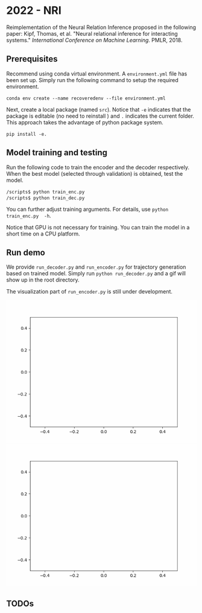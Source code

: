 # 2022 - NRI

Reimplementation of the Neural Relation Inference proposed in the following paper: Kipf, Thomas, et al. "Neural relational inference for interacting systems." *International Conference on Machine Learning*. PMLR, 2018.

## Prerequisites

Recommend using conda virtual environment. A `environment.yml` file has been set up. Simply run the following command to setup the required environment.

```
conda env create --name recoveredenv --file environment.yml
```

Next, create a local package (named `src`). Notice that `-e` indicates that the package is editable (no need to reinstall ) and `.` indicates the current folder. This approach takes the advantage of python package system. 

```
pip install -e.
```

## Model training and testing

Run the following code to train the encoder and the decoder respectively. 
When the best model (selected through validation) is obtained, test the model.

```
/scripts$ python train_enc.py
/scripts$ python train_dec.py
```

You can further adjust training arguments. For details, use `python train_enc.py  -h`.

Notice that GPU is not necessary for training. You can train the model in a short time on a CPU platform. 

## Run demo

We provide `run_decoder.py` and `run_encoder.py` for trajectory generation based on trained model. 
Simply run `python run_decoder.py` and a gif will show up in the root directory.

The visualization part of `run_encoder.py` is still under development. 

![gif4grand_truth](demo_grand_truth.gif "Grand truth trajectory")
![gif4model_output](demo_model_out.gif "Model prediction trajectory")


## TODOs




